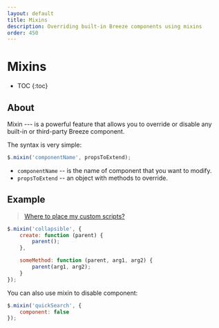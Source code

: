 ```yaml
---
layout: default
title: Mixins
description: Overriding built-in Breeze components using mixins
order: 450
---
```


# Mixins

* TOC
{:toc}

## About

Mixin --- is a powerful feature that allows you to override or disable any built-in
or third-party Breeze component.

The syntax is very simple:

```js
$.mixin('componentName', propsToExtend);
```

 - `componentName` -- is the name of component that you want to modify.
 - `propsToExtend` -- an object with methods to override.

## Example

> [Where to place my custom scripts?](/custom-javascript)

```js
$.mixin('collapsible', {
    create: function (parent) {
        parent();
    },

    someMethod: function (parent, arg1, arg2) {
        parent(arg1, arg2);
    }
});
```

You can also use mixin to disable component:

```js
$.mixin('quickSearch', {
    component: false
});
```
